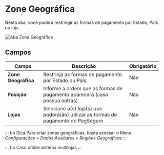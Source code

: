 # Zone Geográfica

Nesta aba, você poderá restringir as formas de pagamento por Estado, País ou loja.

![Aba Zona Geográfica](/PagSeguro-Checkout-Transparente/assets/tab-geo-zone.png#zoom)

## Campos

| Campo | Descrição | Obrigatório |
| ----- | --------- | ----------- |
| **Zone Geográfica** | Restrinja as formas de pagamento por Estado ou País. | Não |
| **Posição** | Informe a ordem que as formas de pagamento aparecerá (caso possua outras) | Não |
| **Lojas** | Selecione a(s) loja(s) que poderá(ão) utilizar as formas de pagamento do PagSeguro | Não |

::: tip Dica
Para criar zonas geográficas, basta acessar o Menu *Configurações* > *Dados Auxiliares* > *Regiões Geográficas*
:::

::: tip
Caso utilize sistema multilojas
:::